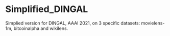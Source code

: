 # Simplified_DINGAL
Simplied version for DINGAL, AAAI 2021, on 3 specific datasets: movielens-1m, bitcoinalpha and wikilens.
